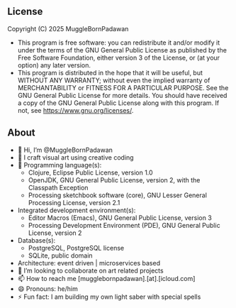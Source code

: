 ## License
Copyright (C) 2025 MuggleBornPadawan
- This program is free software: you can redistribute it and/or modify it under the terms of the GNU General Public License as published by the Free Software Foundation, either version 3 of the License, or (at your option) any later version.
- This program is distributed in the hope that it will be useful, but WITHOUT ANY WARRANTY; without even the implied warranty of MERCHANTABILITY or FITNESS FOR A PARTICULAR PURPOSE. See the GNU General Public License for more details. You should have received a copy of the GNU General Public License along with this program. If not, see <https://www.gnu.org/licenses/>.

## About
- 👋 Hi, I’m @MuggleBornPadawan
- 👀 I craft visual art using creative coding
- 🌱 Programming language(s):
  - Clojure, Eclipse Public License, version 1.0
  - OpenJDK, GNU General Public License, version 2, with the Classpath Exception 
  - Processing sketchbook software (core), GNU Lesser General Processing License, version 2.1
- Integrated development environment(s):
  - Editor Macros (Emacs), GNU General Public License, version 3
  - Processing Development Environment (PDE), GNU General Public License, version 2 
- Database(s):
  - PostgreSQL, PostgreSQL license 
  - SQLite, public domain
- Architecture: event driven | microservices based
- 💞️ I’m looking to collaborate on art related projects
- 📫 How to reach me [mugglebornpadawan].[at].[icloud.com]
- 😄 Pronouns: he/him
- ⚡ Fun fact: I am building my own light saber with special spells

<eof> 